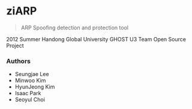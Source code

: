 # ziARP

> ARP Spoofing detection and protection tool

2012 Summer Handong Global University GHOST U3 Team Open Source Project

### Authors
 - Seungjae Lee
 - Minwoo Kim
 - HyunJeong Kim
 - Isaac Park
 - Seoyul Choi
